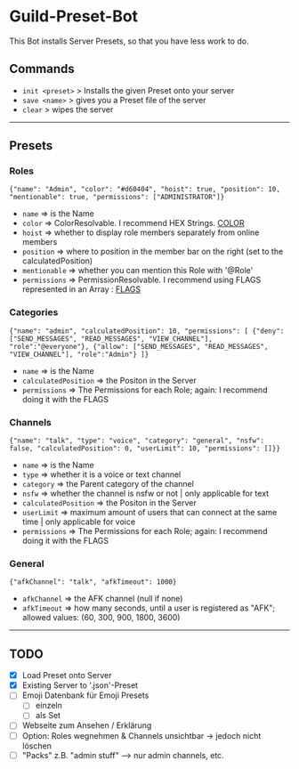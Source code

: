 # Guild-Preset-Bot

This Bot installs Server Presets, so that you have less work to do.

  

## Commands

* `init <preset>` > Installs the given Preset onto your server
* `save <name>` > gives you a Preset file of the server
* `clear` > wipes the server  

------  

## Presets

### Roles

`{"name": "Admin", "color": "#d60404", "hoist": true, "position": 10, "mentionable": true, "permissions": ["ADMINISTRATOR"]}`

* `name` ⇒ is the Name
* `color` ⇒ ColorResolvable. I recommend HEX Strings. [COLOR](https://discord.js.org/#/docs/main/stable/typedef/ColorResolvable)
* `hoist` ⇒ whether to display role members separately from online members
* `position` ⇒ where to position in the member bar on the right (set to the calculatedPosition)
* `mentionable` ⇒ whether you can mention this Role with '@Role'
* `permissions` ⇒ PermissionResolvable. I recommend using FLAGS represented in an Array : [FLAGS](https://discord.js.org/#/docs/main/stable/class/Permissions?scrollTo=s-FLAGS)

### Categories

`{"name": "admin", "calculatedPosition": 10, "permissions": [
            {"deny": ["SEND_MESSAGES", "READ_MESSAGES", "VIEW_CHANNEL"], "role":"@everyone"},
            {"allow": ["SEND_MESSAGES", "READ_MESSAGES", "VIEW_CHANNEL"], "role":"Admin"}
        ]}`

* `name` ⇒ is the Name
* `calculatedPosition` ⇒ the Positon in the Server
* `permissions` ⇒ The Permissions for each Role; again: I recommend doing it with the FLAGS

### Channels

`{"name": "talk", "type": "voice", "category": "general", "nsfw": false, "calculatedPosition": 0, "userLimit": 10, "permissions": []}}`

* `name` ⇒ is the Name
* `type` ⇒ whether it is a voice or text channel
* `category` ⇒ the Parent category of the channel
* `nsfw` ⇒ whether the channel is nsfw or not | only applicable for text
* `calculatedPosition` ⇒ the Positon in the Server
* `userLimit` ⇒ maximum amount of users that can connect at the same time | only applicable for voice
* `permissions` ⇒ The Permissions for each Role; again: I recommend doing it with the FLAGS

### General

`{"afkChannel": "talk", "afkTimeout": 1000}`

* `afkChannel` ⇒ the AFK channel (null if none)
* `afkTimeout` ⇒ how many seconds, until a user is registered as "AFK"; allowed values: (60, 300, 900, 1800, 3600)

-----

## TODO
- [x] Load Preset onto Server
- [x] Existing Server to '.json'-Preset
- [ ] Emoji Datenbank für Emoji Presets
    - [ ] einzeln
    - [ ] als Set
- [ ] Webseite zum Ansehen / Erklärung
- [ ] Option: Roles wegnehmen & Channels unsichtbar -> jedoch nicht löschen
- [ ] "Packs" z.B. "admin stuff" --> nur admin channels, etc.